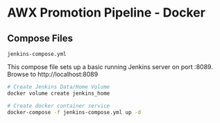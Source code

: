 # AWX Promotion Pipeline - Docker

## Compose Files

`jenkins-compose.yml`

This compose file sets up a basic running Jenkins server on port :8089. Browse to http://localhost:8089

```bash
# Create Jenkins Data/Home Volume
docker volume create jenkins_home

# Create docker container service
docker-compose -f jenkins-compose.yml up -d
```